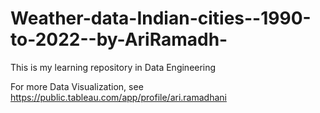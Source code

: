 # Weather-data-Indian-cities--1990-to-2022--by-AriRamadh-
 This is my learning repository in Data Engineering

For more Data Visualization, see https://public.tableau.com/app/profile/ari.ramadhani
